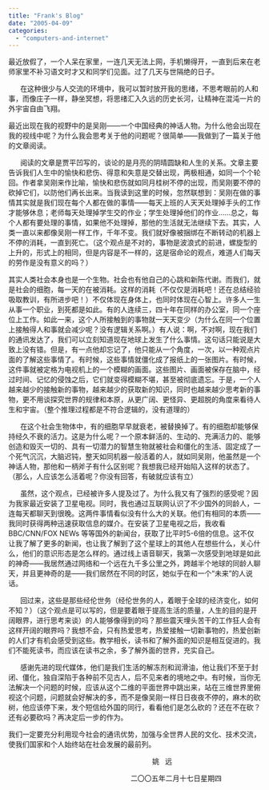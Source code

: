 ```yaml
---
title: "Frank's Blog"
date: "2005-04-09"
categories: 
  - "computers-and-internet"
---
```


最近放假了，一个人呆在家里，一连几天无法上网，手机懒得开，一直到后来在老师家里不补习语文时才又和同学们见面。过了几天与世隔绝的日子。

      在这种很少与人交流的环境中，我可以暂时放开我的思绪，不思考眼前的人和事，而像庄子一样，静坐冥想，将思绪汇入久远的历史长河，让精神在混沌一片的外宇宙自由飞翔。

最近出现在我的视野中的是吴刚——一个中国经典的神话人物。为什么他会出现在我的视线中呢？为什么我会思考关于他的问题呢？很简单——我做到了一篇关于他的文章阅读。

      阅读的文章是贾平凹写的，谈论的是月亮的阴晴圆缺和人生的关系。文章主要告诉我们人生中的愉快和悲伤、得意和失意是交替出现，两极相通，如同一个个轮回。作者拿吴刚来作比喻，愉快和悲伤就如同月桂树不停的出现，而吴刚要不停的砍掉它们，以防他们再长出来。当我读到这里的时候，忽然联想到：吴刚在做的事情其实就是我们现在每个人都在做的事情——每天上班的人天天处理掉手头的工作才能够休息；老师每天处理掉学生交的作业；学生处理掉他们的作业……总之，每个人都有要处理的事情，如果他不处理掉，那他的生活就无法继续下去。其实，人类一直以来都像吴刚一样工作，千年不变。我们就好像被捆绑在不断转动的机器上不停的消耗，一直到死亡。（这个观点是不对的，事物是波浪式的前进，螺旋型的上升的，形式上的相同，但是内容是不一样的，这是宿命论的观点，难道人们每天的劳作是没有意义的吗？）

其实人类社会本身也是一个生物。社会也有他自己的心跳和新陈代谢。而我们，就是社会的细胞，每一天的在被消耗。这样的消耗（不仅仅是消耗吧！还在总结经验吸取教训，有所进步吧！）不仅体现在身体上，也同时体现在心智上。许多人一生从事一个职业，到死都是如此。有的人连续三，四十年在同样的办公室，同一个座位上工作。如此一来，这个人所接触到的事物就一天天变少（为什么在同一个位置上接触得人和事就会减少呢？没有逻辑关系啊。）有人说：啊，不对啊，现在我们的通讯发达了，我们可以立刻知道现在地球上发生了什么事情。这句话只能说是大致上没有错。但是，有一点他却忘记了，他只能从一个角度，一次，以一种观点片面的了解这些事情了。有时候，这些事情就僵化成了报纸上的一张图片。有时候，这件事就被定格为电视机上的一个模糊的画面。这些图片、画面被保存在脑中，经过时间、记忆的侵蚀之后，它们就变得模糊不堪，甚至被彻底遗忘。于是，一个人越来越少的接触新的事物，越来越少的获取新的知识，同时也越来越少思考新的事物，更不用谈探究世界的规律和本原，从更广阔、更怪异、更超脱的角度来看待人生和宇宙。（整个推理过程都是不符合逻辑的，没有道理的）

      在这个社会生物体中，有的细胞早早就衰老，被替换掉了。有的细胞却能够保持经久不衰的活力。这是为什么呢？一个原本鲜活的、生动的、充满活力的、能够创造和毁灭一切的、具有一切潜力的智慧生物就被社会和僵化的生活、固定成了一个死气沉沉，大脑迟钝，整天如同机器一般活着的人，就如同吴刚，他虽然是一个神话人物，那他和一柄斧子有什么区别呢？我想我已经开始陷入这样的状态了。（那么，人应该怎么活着呢？你没有回答，有破就应该有立）

      虽然，这个观点，已经被许多人提及过了。为什么我又有了强烈的感受呢？因为我家最近安装了卫星电视。同时，我也通过互联网认识了不少国外的同龄人，一连每天都聊天到很晚。这两件事情看似没有什么大的关联。他们有相同的本质——我同时获得两种迅速获取信息的媒介。在安装了卫星电视之后，我收看BBC/CNN/FOX NEWs 等等国外的新闻台，获取了比平时5-6倍的信息。这不仅让我了解了更多的新闻，也让我了解到了这个星球上的其他人在想些什么，关心什么，他们的意识形态是怎么样的。通过线上语音聊天，我第一次感受到地球是如此的神奇——我居然通过网络和一个远在九千多公里之外，跨越半个地球的同龄人聊天，并且更神奇的是——我们居然在不同的时区，她似乎在和一个“未来”的人说话。

      回过来，这些是那些经伦世务（经伦世务的人，着眼于全球的经济变化，如何不知？）（这个观点是可以写的，但是要着眼于提高生活的质量，人生的目的是开阔眼界，进行思考来谈）的人能够像得到的吗？那些震天埋头苦干的工作狂人会有这样开阔的眼界吗？我想不会，只有热爱思考，热爱接触一切新事物的，热爱创新的人们才有机会感受到这些。教学相长，读书和了解外面的知识是相互促进的。我们不能死读书，而应该在读书之余，多了解外面的世界，充实自己。

      感谢先进的现代媒体，他们是我们生活的解冻剂和润滑油，他让我们不至于封闭、僵化，独自深陷于各种前不见古人，后不见来者的境地之中。有时候，当你无法解决一个问题的时候，应该从这个二维的平面世界中跳出来，站在三维世界里俯视这个问题，问题就会好解决的多，而不是像吴刚一样日日夜夜不停的，麻木的砍树，他应该停下来，发个短信给外国的同行，看看他们是怎么砍的？还在不在砍？还有必要砍吗？再决定后一步的作为。

我们一定要充分利用现今社会的通讯优势，加强与全世界人民的文化、技术交流，使我们国家和个人始终站在社会发展的最前列。

                                                                         姚   远

                                                              二〇〇五年二月十七日星期四
